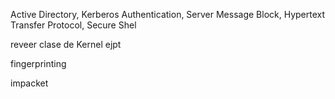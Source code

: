 


Active Directory, Kerberos Authentication, Server Message Block, Hypertext
Transfer Protocol, Secure Shel


reveer clase de Kernel ejpt

fingerprinting

impacket